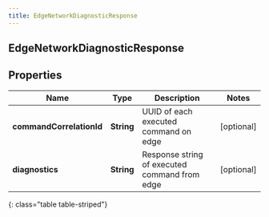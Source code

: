 ```yaml
---
title: EdgeNetworkDiagnosticResponse
---
```

## EdgeNetworkDiagnosticResponse


## Properties

| Name | Type | Description | Notes |
| ------------ | ------------- | ------------- | ------------- |
| **commandCorrelationId** | <!----><!---->**String**<!----> | UUID of each executed command on edge |  [optional] |
| **diagnostics** | <!----><!---->**String**<!----> | Response string of executed command from edge |  [optional] |
{: class="table table-striped"}



